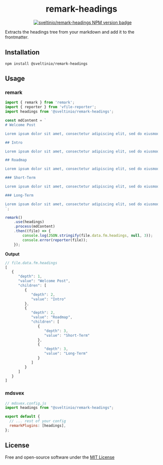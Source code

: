 <div align="center">
    <h1>remark-headings</h1>
    &nbsp;
    <a href="https://www.npmjs.com/package/@sveltinio/remark-headings" target="_blank"><img src="https://img.shields.io/npm/v/@sveltinio/remark-headings.svg?style=flat" alt="sveltinio/remark-headings NPM version badge" /></a>
</div>

Extracts the headings tree from your markdown and add it to the frontmatter.

## Installation

`npm install @sveltinio/remark-headings`

## Usage

### remark

```javascript
import { remark } from 'remark';
import { reporter } from 'vfile-reporter';
import headings from '@sveltinio/remark-headings';

const mdContent = `
# Welcome Post

Lorem ipsum dolor sit amet, consectetur adipiscing elit, sed do eiusmod tempor incididunt ut labore et dolore magna aliqua.

## Intro

Lorem ipsum dolor sit amet, consectetur adipiscing elit, sed do eiusmod tempor incididunt ut labore et dolore magna aliqua.

## Roadmap

Lorem ipsum dolor sit amet, consectetur adipiscing elit, sed do eiusmod tempor incididunt ut labore et dolore magna aliqua.

### Short-Term

Lorem ipsum dolor sit amet, consectetur adipiscing elit, sed do eiusmod tempor incididunt ut labore et dolore magna aliqua.

### Long-Term

Lorem ipsum dolor sit amet, consectetur adipiscing elit, sed do eiusmod tempor incididunt ut labore et dolore magna aliqua.
`;

remark()
	.use(headings)
	.process(mdContent)
	.then((file) => {
		console.log(JSON.stringify(file.data.fm.headings, null, 3));
		console.error(reporter(file));
	});
```

**Output**

```javascript
// file.data.fm.headings
[
   {
      "depth": 1,
      "value": "Welcome Post",
      "children": [
         {
            "depth": 2,
            "value": "Intro"
         },
         {
            "depth": 2,
            "value": "Roadmap",
            "children": [
               {
                  "depth": 3,
                  "value": "Short-Term"
               },
               {
                  "depth": 3,
                  "value": "Long-Term"
               }
            ]
         }
      ]
   }
]
```

### mdsvex

```javascript
// mdsvex.config.js
import headings from "@sveltinio/remark-headings";

export default {
  // ... rest of your config
  remarkPlugins: [headings],
};
```

## License

Free and open-source software under the [MIT License](LICENSE)